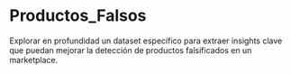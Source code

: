 # Productos_Falsos
Explorar en profundidad un dataset específico para extraer insights clave que puedan mejorar la detección de productos falsificados en un marketplace.
